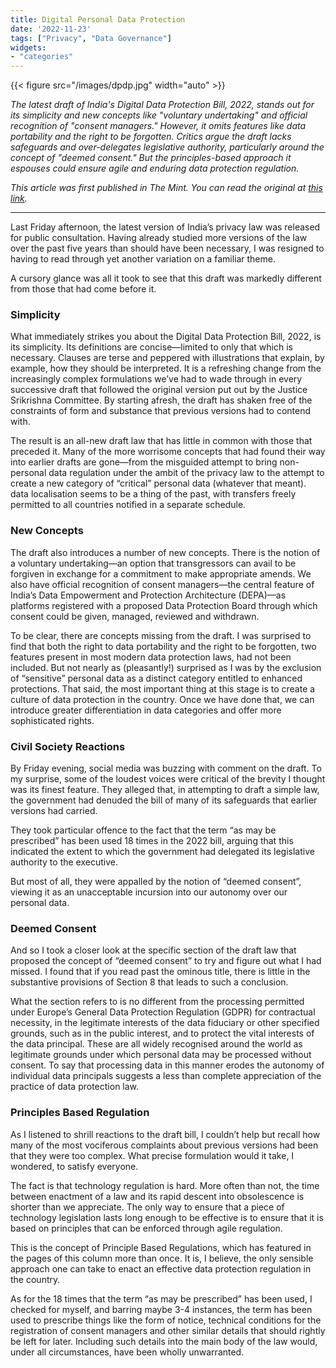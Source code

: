 ```yaml
---
title: Digital Personal Data Protection
date: '2022-11-23'
tags: ["Privacy", "Data Governance"]
widgets: 
- "categories"
---
```


{{< figure src="/images/dpdp.jpg" width="auto" >}}

*The latest draft of India's Digital Data Protection Bill, 2022, stands out for its simplicity and new concepts like "voluntary undertaking" and official recognition of "consent managers." However, it omits features like data portability and the right to be forgotten. Critics argue the draft lacks safeguards and over-delegates legislative authority, particularly around the concept of "deemed consent." But the principles-based approach it espouses could ensure agile and enduring data protection regulation.*

<!--more-->
*This article was first published in The Mint. You can read the original at [this link](https://www.livemint.com/opinion/columns/our-data-protection-bill-got-more-flak-than-it-deserved-11669147840550.html).*

---

Last Friday afternoon, the latest version of India’s privacy law was released for public consultation. Having already studied more versions of the law over the past five years than should have been necessary, I was resigned to having to read through yet another variation on a familiar theme.

A cursory glance was all it took to see that this draft was markedly different from those that had come before it.

### Simplicity

What immediately strikes you about the Digital Data Protection Bill, 2022, is its simplicity. Its definitions are concise—limited to only that which is necessary. Clauses are terse and peppered with illustrations that explain, by example, how they should be interpreted. It is a refreshing change from the increasingly complex formulations we’ve had to wade through in every successive draft that followed the original version put out by the Justice Srikrishna Committee. By starting afresh, the draft has shaken free of the constraints of form and substance that previous versions had to contend with.

The result is an all-new draft law that has little in common with those that preceded it. Many of the more worrisome concepts that had found their way into earlier drafts are gone—from the misguided attempt to bring non-personal data regulation under the ambit of the privacy law to the attempt to create a new category of “critical” personal data (whatever that meant). data localisation seems to be a thing of the past, with transfers freely permitted to all countries notified in a separate schedule.

### New Concepts

The draft also introduces a number of new concepts. There is the notion of a voluntary undertaking—an option that transgressors can avail to be forgiven in exchange for a commitment to make appropriate amends. We also have official recognition of consent managers—the central feature of India’s Data Empowerment and Protection Architecture (DEPA)—as platforms registered with a proposed Data Protection Board through which consent could be given, managed, reviewed and withdrawn.

To be clear, there are concepts missing from the draft. I was surprised to find that both the right to data portability and the right to be forgotten, two features present in most modern data protection laws, had not been included. But not nearly as (pleasantly!) surprised as I was by the exclusion of “sensitive” personal data as a distinct category entitled to enhanced protections. That said, the most important thing at this stage is to create a culture of data protection in the country. Once we have done that, we can introduce greater differentiation in data categories and offer more sophisticated rights.

### Civil Society Reactions

By Friday evening, social media was buzzing with comment on the draft. To my surprise, some of the loudest voices were critical of the brevity I thought was its finest feature. They alleged that, in attempting to draft a simple law, the government had denuded the bill of many of its safeguards that earlier versions had carried.

They took particular offence to the fact that the term “as may be prescribed” has been used 18 times in the 2022 bill, arguing that this indicated the extent to which the government had delegated its legislative authority to the executive.

But most of all, they were appalled by the notion of “deemed consent”, viewing it as an unacceptable incursion into our autonomy over our personal data.

### Deemed Consent

And so I took a closer look at the specific section of the draft law that proposed the concept of “deemed consent” to try and figure out what I had missed. I found that if you read past the ominous title, there is little in the substantive provisions of Section 8 that leads to such a conclusion.

What the section refers to is no different from the processing permitted under Europe’s General Data Protection Regulation (GDPR) for contractual necessity, in the legitimate interests of the data fiduciary or other specified grounds, such as in the public interest, and to protect the vital interests of the data principal. These are all widely recognised around the world as legitimate grounds under which personal data may be processed without consent. To say that processing data in this manner erodes the autonomy of individual data principals suggests a less than complete appreciation of the practice of data protection law.

### Principles Based Regulation

As I listened to shrill reactions to the draft bill, I couldn’t help but recall how many of the most vociferous complaints about previous versions had been that they were too complex. What precise formulation would it take, I wondered, to satisfy everyone.

The fact is that technology regulation is hard. More often than not, the time between enactment of a law and its rapid descent into obsolescence is shorter than we appreciate. The only way to ensure that a piece of technology legislation lasts long enough to be effective is to ensure that it is based on principles that can be enforced through agile regulation.

This is the concept of Principle Based Regulations, which has featured in the pages of this column more than once. It is, I believe, the only sensible approach one can take to enact an effective data protection regulation in the country.

As for the 18 times that the term “as may be prescribed” has been used, I checked for myself, and barring maybe 3-4 instances, the term has been used to prescribe things like the form of notice, technical conditions for the registration of consent managers and other similar details that should rightly be left for later. Including such details into the main body of the law would, under all circumstances, have been wholly unwarranted.
 